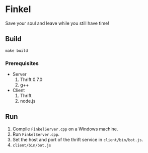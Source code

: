 
# Finkel

Save your soul and leave while you still have time!

## Build

    make build

### Prerequisites

+ Server
  1. Thrift 0.7.0
  2. g++
+ Client
  1. Thrift
  2. node.js

## Run

1. Compile `FinkelServer.cpp` on a Windows machine.
2. Run `FinkelServer.cpp`.
3. Set the host and port of the thrift service in `client/bin/bot.js`.
4. `client/bin/bot.js`
